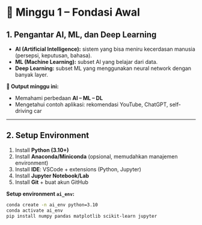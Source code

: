 # 📅 Minggu 1 – Fondasi Awal

## 1. Pengantar AI, ML, dan Deep Learning

- **AI (Artificial Intelligence):** sistem yang bisa meniru kecerdasan manusia (persepsi, keputusan, bahasa).  
- **ML (Machine Learning):** subset AI yang belajar dari data.  
- **Deep Learning:** subset ML yang menggunakan neural network dengan banyak layer.  

**🎯 Output minggu ini:**  
- Memahami perbedaan **AI – ML – DL**  
- Mengetahui contoh aplikasi: rekomendasi YouTube, ChatGPT, self-driving car  

---

## 2. Setup Environment

1. Install **Python (3.10+)**  
2. Install **Anaconda/Miniconda** (opsional, memudahkan manajemen environment)  
3. Install **IDE**: VSCode + extensions (Python, Jupyter)  
4. Install **Jupyter Notebook/Lab**  
5. Install **Git** + buat akun GitHub  

**Setup environment `ai_env`:**

```bash
conda create -n ai_env python=3.10
conda activate ai_env
pip install numpy pandas matplotlib scikit-learn jupyter
